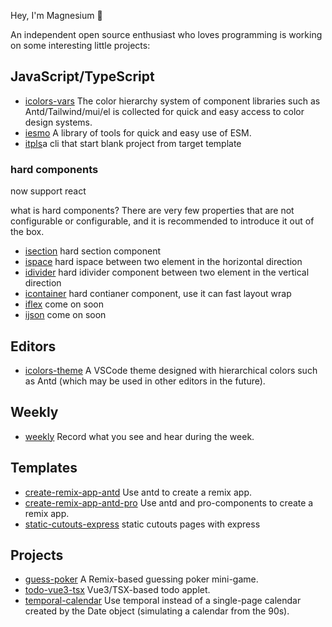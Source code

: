 Hey, I'm Magnesium 🎈

An independent open source enthusiast who loves programming is working on some interesting little projects:

## JavaScript/TypeScript

- [icolors-vars](https://github.com/yyong008/icolors-vars) The color hierarchy system of component libraries such as Antd/Tailwind/mui/el is collected for quick and easy access to color design systems.
- [iesmo](https://github.com/yyong008/iesm)  A library of tools for quick and easy use of ESM.
- [itpls](https://github.com/yyong008/itpls/blob/master/package.json)a cli that start blank project from target template

### hard components

now support react

what is hard components? There are very few properties that are not configurable or configurable, and it is recommended to introduce it out of the box.

- [isection](https://github.com/yyong008/isection) hard section component
- [ispace](https://github.com/yyong008/ispace) hard ispace between two element in the horizontal direction
- [idivider](https://github.com/yyong008/idivider) hard idivider component between two element in the vertical direction
- [icontainer](https://github.com/yyong008/icontainer) hard contianer component, use it can fast layout wrap
- [iflex]() come on soon
- [ijson]() come on soon


## Editors

- [icolors-theme](https://github.com/yyong008/icolors-theme) A VSCode theme designed with hierarchical colors such as Antd (which may be used in other editors in the future).

## Weekly

- [weekly](https://github.com/yyong008/weekly) Record what you see and hear during the week.

## Templates

- [create-remix-app-antd](https://github.com/yyong008/create-remix-app-antd) Use antd to create a remix app.
- [create-remix-app-antd-pro](https://github.com/yyong008/create-remix-antd-pro-app) Use antd and pro-components to create a remix app.
- [static-cutouts-express](https://github.com/yyong008/static-cutouts-express) static cutouts pages with express

## Projects 

- [guess-poker](https://github.com/yyong008/guess-poker) A Remix-based guessing poker mini-game.
- [todo-vue3-tsx](https://github.com/yyong008/todo-vue3-tsx) Vue3/TSX-based todo applet.
- [temporal-calendar](https://github.com/yyong008/temporal-calendar) Use temporal instead of a single-page calendar created by the Date object (simulating a calendar from the 90s).
